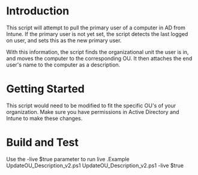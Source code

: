 # Introduction 
This script will attempt to pull the primary user of a computer in AD from Intune. If the primary user is not yet set, the script detects the last logged on user, and sets this as the new primary user.

With this information, the script finds the organizational unit the user is in, and moves the computer to the corresponding OU. It then attaches the end user's name to the computer as a description.

# Getting Started
This script would need to be modified to fit the specific OU's of your organization. Make sure you have permissions in Active Directory and Intune to make these changes.

# Build and Test
Use the -live $true parameter to run live
.Example
UpdateOU_Description_v2.ps1
UpdateOU_Description_v2.ps1 -live $true

